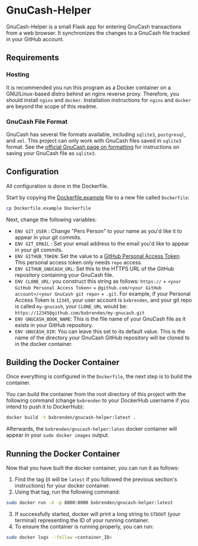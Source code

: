 # GnuCash-Helper

GnuCash-Helper is a small Flask app for entering GnuCash transactions from a web browser.
It synchronizes the changes to a GnuCash file tracked in your GitHub account.

## Requirements
### Hosting
It is recommended you run this program as a Docker container on a GNU/Linux-based distro behind an nginx reverse proxy.
Therefore, you should install `nginx` and `docker`.
Installation instructions for `nginx` and `docker` are beyond the scope of this readme.

### GnuCash File Format
GnuCash has several file formats available, including `sqlite3`, `postgresql`, and `xml`.
This project can only work with GnuCash files saved in  `sqlite3` format.
See the [official GnuCash page on formatting](https://www.gnucash.org/docs/v4/C/gnucash-guide/basics-files1.html) for instructions on saving your GnuCash file as `sqlite3`.


## Configuration
All configuration is done in the Dockerfile.

Start by copying the [Dockerfile.example](https://github.com/bxbrenden/GnuCash-Helper/blob/main/Dockerfile.example) file to a new file called `Dockerfile`:
```bash
cp Dockerfile.example Dockerfile
``` 

Next, change the following variables:
- `ENV GIT_USER` : Change "Pers Person" to your name as you'd like it to appear in your git commits.
- `ENV GIT_EMAIL` : Set your email address to the email you'd like to appear in your git commits.
- `ENV GITHUB_TOKEN`: Set the value to a [GitHub Personal Access Token](https://docs.github.com/en/free-pro-team@latest/github/authenticating-to-github/creating-a-personal-access-token). This personal access token only needs `repo` access.
- `ENV GITHUB_GNUCASH_URL`: Set this to the HTTPS URL of the GitHub repository containing your GnuCash file.
- `ENV CLONE_URL`: you construct this string as follows: `https://` + `<your GitHub Personal Access Token>` + `@github.com/<your GitHub account>/<your GnuCash git repo>` + `.git`. For example, if your Personal Access Token is `12345`, your user account is `bxbrenden`, and your git repo is called `my-gnucash`, your `CLONE_URL` would be: `https://12345@github.com/bxbrenden/my-gnucash.git`
- `ENV GNUCASH_BOOK_NAME`: This is the file name of your GnuCash file as it exists in your GitHub repository.
- `ENV GNUCASH_DIR`: You can leave this set to its default value. This is the name of the directory your GnuCash GitHub repository will be cloned to in the docker container.

## Building the Docker Container
Once everything is configured in the `Dockerfile`, the next step is to build the container.

You can build the container from the root directory of this project with the following command (change `bxbrenden` to your DockerHub username if you intend to push it to DockerHub):
```bash
docker build -t bxbrenden/gnucash-helper:latest .
```
Afterwards, the `bxbrenden/gnucash-helper:lates` docker container will appear in your `sudo docker images` output.

## Running the Docker Container
Now that you have built the docker container, you can run it as follows:
1. Find the tag (it will be `latest` if you followed the previous section's instructions) for your docker container.
2. Using that tag, run the following command:
```bash
sudo docker run -d -p 8000:8000 bxbrenden/gnucash-helper:latest
```
3. If successfully started, docker will print a long string to `STDOUT` (your terminal) representing the ID of your running container.
4. To ensure the container is running properly, you can run:
```bash
sudo docker logs --follow <container_ID>
```
